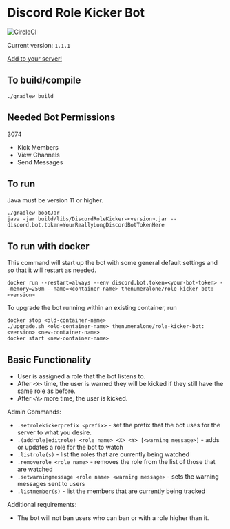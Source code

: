 # Discord Role Kicker Bot

[![CircleCI](https://circleci.com/gh/TheNumberOne/DiscordRoleKicker.svg?style=svg)](https://circleci.com/gh/TheNumberOne/DiscordRoleKicker)

Current version: `1.1.1`

[Add to your server!](https://discord.com/api/oauth2/authorize?client_id=714381728948420610&permissions=3074&scope=bot)

## To build/compile

```shell script
./gradlew build
```

## Needed Bot Permissions

3074
 * Kick Members
 * View Channels
 * Send Messages

## To run

Java must be version 11 or higher.

```shell script
./gradlew bootJar
java -jar build/libs/DiscordRoleKicker-<version>.jar --discord.bot.token=YourReallyLongDiscordBotTokenHere
```

## To run with docker

This command will start up the bot with some general default settings and so that it will restart as needed.
```shell script
docker run --restart=always --env discord.bot.token=<your-bot-token> --memory=250m --name=<container-name> thenumeralone/role-kicker-bot:<version>    
```

To upgrade the bot running within an existing container, run
```shell script
docker stop <old-container-name>
./upgrade.sh <old-container-name> thenumeralone/role-kicker-bot:<version> <new-container-name>
docker start <new-container-name>
```

## Basic Functionality
 - User is assigned a role that the bot listens to.
 - After `<X>` time, the user is warned they will be kicked if they still have the same role as before.
 - After `<Y>` more time, the user is kicked.
 
Admin Commands:
 - `.setrolekickerprefix <prefix>` - set the prefix that the bot uses for the server to what you desire.
 - `.(addrole|editrole) <role name> <X> <Y> [<warning message>]` - adds or updates a role for the bot to watch
 - `.listrole(s)` - list the roles that are currently being watched
 - `.removerole <role name>` - removes the role from the list of those that are watched
 - `.setwarningmessage <role name> <warning message>` - sets the warning messages sent to users
 - `.listmember(s)` - list the members that are currently being tracked
 
Additional requirements:
 - The bot will not ban users who can ban or with a role higher than it.
 